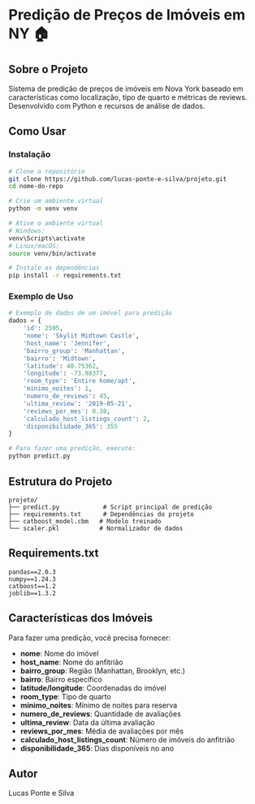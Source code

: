 # Predição de Preços de Imóveis em NY 🏠

## Sobre o Projeto
Sistema de predição de preços de imóveis em Nova York baseado em características como localização, tipo de quarto e métricas de reviews. Desenvolvido com Python e recursos de análise de dados.

## Como Usar

### Instalação
```bash
# Clone o repositório
git clone https://github.com/lucas-ponte-e-silva/projeto.git
cd nome-do-repo

# Crie um ambiente virtual
python -m venv venv

# Ative o ambiente virtual
# Windows:
venv\Scripts\activate
# Linux/macOS:
source venv/bin/activate

# Instale as dependências
pip install -r requirements.txt
```

### Exemplo de Uso
```python
# Exemplo de dados de um imóvel para predição
dados = {
    'id': 2595,
    'nome': 'Skylit Midtown Castle',
    'host_name': 'Jennifer',
    'bairro_group': 'Manhattan',
    'bairro': 'Midtown',
    'latitude': 40.75362,
    'longitude': -73.98377,
    'room_type': 'Entire home/apt',
    'minimo_noites': 1,
    'numero_de_reviews': 45,
    'ultima_review': '2019-05-21',
    'reviews_por_mes': 0.38,
    'calculado_host_listings_count': 2,
    'disponibilidade_365': 355
}

# Para fazer uma predição, execute:
python predict.py
```

## Estrutura do Projeto
```
projeto/
├── predict.py            # Script principal de predição
├── requirements.txt      # Dependências do projeto
├── catboost_model.cbm   # Modelo treinado
└── scaler.pkl           # Normalizador de dados
```

## Requirements.txt
```
pandas==2.0.3
numpy==1.24.3
catboost==1.2
joblib==1.3.2
```

## Características dos Imóveis
Para fazer uma predição, você precisa fornecer:
- **nome**: Nome do imóvel
- **host_name**: Nome do anfitrião
- **bairro_group**: Região (Manhattan, Brooklyn, etc.)
- **bairro**: Bairro específico
- **latitude/longitude**: Coordenadas do imóvel
- **room_type**: Tipo de quarto
- **minimo_noites**: Mínimo de noites para reserva
- **numero_de_reviews**: Quantidade de avaliações
- **ultima_review**: Data da última avaliação
- **reviews_por_mes**: Média de avaliações por mês
- **calculado_host_listings_count**: Número de imóveis do anfitrião
- **disponibilidade_365**: Dias disponíveis no ano

## Autor
Lucas Ponte e Silva

